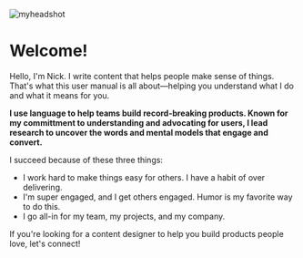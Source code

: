 ![myheadshot](https://uc383ab58daa4b6cbaf983861b5d.dl.dropboxusercontent.com/cd/0/inline/CsEd-hlja-2_GLnsVGpIcgMQDTMYgIear7LbHoV25Fiw4jGqoaQlJg5xmERULXkjnKkOH6USBYZTg_FIRSfp5-hzVbMXtE6-eQCXO-Nx7I9zRYJxV-0PS7lkysCXCYQbFeP3MxNhMupzZdXKMzbFEZO8/file#)

# Welcome!

Hello, I'm Nick. I write content that helps people make sense of things. That's what this user manual is all about—helping you understand what I do and what it means for you.

**I use language to help teams build record-breaking products. Known for my committment to understanding and advocating for users, I lead research to uncover the words and mental models that engage and convert.**

I succeed because of these three things:
- I work hard to make things easy for others. I have a habit of over delivering.
- I'm super engaged, and I get others engaged. Humor is my favorite way to do this.
- I go all-in for my team, my projects, and my company.

If you're looking for a content designer to help you build products people love, let's connect!

